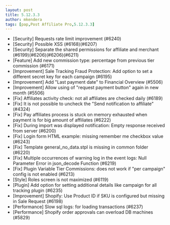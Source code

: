 ```yaml
---
layout: post
title: 5.12.3.3
author: mkendera
tags: [pap,Post Affiliate Pro,5.12.3.3]
---
```


- [Security] Requests rate limit improvement (#6240)
- [Security] Possible XSS (#6168)(#6207)
- [Security] Separate the shared permissions for affiliate and merchant (#6199)(#6206)(#6206)(#6211)
- [Feature] Add new commission type: percentage from previous tier commission (#6171)
- [Improvement] Sale Tracking Fraud Protection: Add option to set a different secret key for each campaign (#6195)
- [Improvement] Add "Last payment date" to Financial Overview (#5506)
- [Improvement] Allow using of "request payment button" again in new month (#5506)
- [Fix] Affiliates activity check: not all affiliates are checked daily (#6189)
- [Fix] It is not possible to uncheck the "Send notification to affiliate" (#4324)
- [Fix] Pay affiliates process is stuck on memory exhausted when payment is for big amount of affiliates (#6222)
- [Fix] During import was displayed notification: Empty response received from server (#6200)
- [Fix] Login form HTML example: missing remember me checkbox value (#6243)
- [Fix] Template general_no_data.stpl is missing in common folder (#6220)
- [Fix] Multiple occurrences of warning log in the event logs: Null Parameter Error in json_decode Function (#6219)
- [Fix] Plugin Variable Tier Commissions: does not work if "per campaign" config is not enabled (#6213)
- [Style] Roles screen is not maximized (#6119)
- [Plugin] Add option for setting additional details like campaign for all tracking plugin (#6235)
- [Improvement] Shopify: Use Product ID if SKU is configured but missing in Sale Request (#6198)
- [Performance] Slow sql logs: for loading transactions (#6237)
- [Performance] Shopify order approvals can overload DB machines (#5829)
